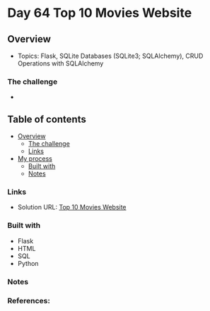 # Day 64 Top 10 Movies Website

## Overview

- Topics: Flask, SQLite Databases (SQLite3; SQLAlchemy), CRUD Operations with SQLAlchemy

### The challenge

- 

## Table of contents

- [Overview](#overview)
  - [The challenge](#the-challenge)
  - [Links](#links)
- [My process](#my-process)
  - [Built with](#built-with)
  - [Notes](#notes)

### Links

- Solution URL: [Top 10 Movies Website](https://github.com/Mikerniker/100_Days_of_Python/tree/main/Day64)

### Built with
- Flask
- HTML
- SQL 
- Python

### Notes


### References: